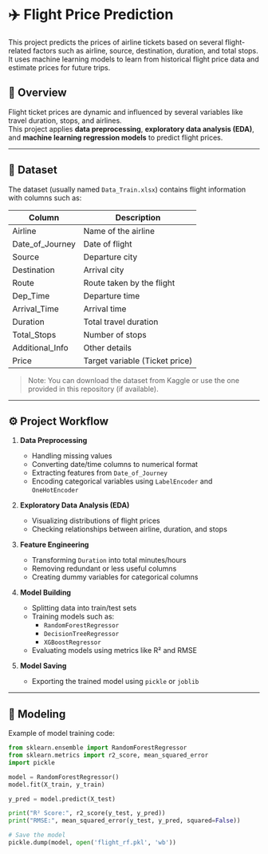 # ✈️ Flight Price Prediction

This project predicts the prices of airline tickets based on several flight-related factors such as airline, source, destination, duration, and total stops.  
It uses machine learning models to learn from historical flight price data and estimate prices for future trips.

## 🧠 Overview

Flight ticket prices are dynamic and influenced by several variables like travel duration, stops, and airlines.  
This project applies **data preprocessing**, **exploratory data analysis (EDA)**, and **machine learning regression models** to predict flight prices.

---

## 📂 Dataset

The dataset (usually named `Data_Train.xlsx`) contains flight information with columns such as:

| Column | Description |
|---------|-------------|
| Airline | Name of the airline |
| Date_of_Journey | Date of flight |
| Source | Departure city |
| Destination | Arrival city |
| Route | Route taken by the flight |
| Dep_Time | Departure time |
| Arrival_Time | Arrival time |
| Duration | Total travel duration |
| Total_Stops | Number of stops |
| Additional_Info | Other details |
| Price | Target variable (Ticket price) |

> Note: You can download the dataset from Kaggle or use the one provided in this repository (if available).

---

## ⚙️ Project Workflow

1. **Data Preprocessing**
   - Handling missing values
   - Converting date/time columns to numerical format
   - Extracting features from `Date_of_Journey`
   - Encoding categorical variables using `LabelEncoder` and `OneHotEncoder`

2. **Exploratory Data Analysis (EDA)**
   - Visualizing distributions of flight prices
   - Checking relationships between airline, duration, and stops

3. **Feature Engineering**
   - Transforming `Duration` into total minutes/hours
   - Removing redundant or less useful columns
   - Creating dummy variables for categorical columns

4. **Model Building**
   - Splitting data into train/test sets
   - Training models such as:
     - `RandomForestRegressor`
     - `DecisionTreeRegressor`
     - `XGBoostRegressor`
   - Evaluating models using metrics like R² and RMSE

5. **Model Saving**
   - Exporting the trained model using `pickle` or `joblib`

---

## 🤖 Modeling

Example of model training code:

```python
from sklearn.ensemble import RandomForestRegressor
from sklearn.metrics import r2_score, mean_squared_error
import pickle

model = RandomForestRegressor()
model.fit(X_train, y_train)

y_pred = model.predict(X_test)

print("R² Score:", r2_score(y_test, y_pred))
print("RMSE:", mean_squared_error(y_test, y_pred, squared=False))

# Save the model
pickle.dump(model, open('flight_rf.pkl', 'wb'))
